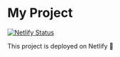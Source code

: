 # My Project

[![Netlify Status](https://api.netlify.com/api/v1/badges/bbdde402-abd4-49c4-8e20-61eb7f07ef9e/deploy-status)](https://app.netlify.com/projects/adorable-froyo-2f5a86/deploys)

This project is deployed on Netlify 🚀
